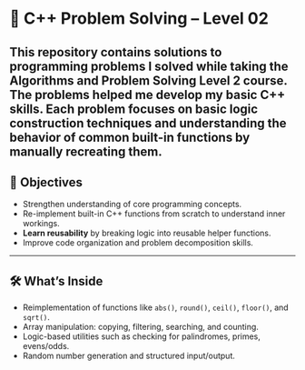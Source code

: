# 🚀 C++ Problem Solving – Level 02

This repository contains solutions to programming problems I solved while taking the Algorithms and Problem Solving Level 2 course. The problems helped me develop my basic C++ skills. Each problem focuses on basic logic construction techniques and understanding the behavior of common built-in functions by manually recreating them.
---

## 🧠 Objectives

- Strengthen understanding of core programming concepts.   
- Re-implement built-in C++ functions from scratch to understand inner workings.  
- **Learn reusability** by breaking logic into reusable helper functions.  
- Improve code organization and problem decomposition skills.

---

## 🛠️ What’s Inside

- Reimplementation of functions like `abs()`, `round()`, `ceil()`, `floor()`, and `sqrt()`.
- Array manipulation: copying, filtering, searching, and counting.
- Logic-based utilities such as checking for palindromes, primes, evens/odds.
- Random number generation and structured input/output.
